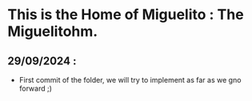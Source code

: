 # This is the Home of Miguelito : The Miguelitohm.

## 29/09/2024 :

- First commit of the folder, we will try to implement as far as we gno forward ;)
